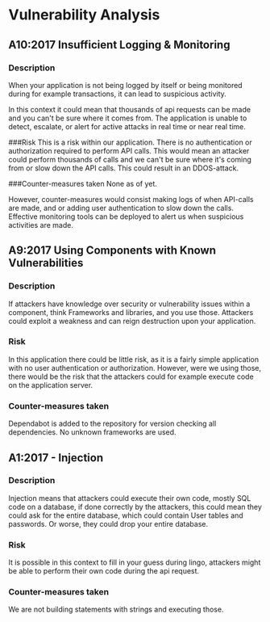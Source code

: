 # Vulnerability Analysis

## A10:2017 Insufficient Logging & Monitoring
### Description
When your application is not being logged by itself or being monitored during for example transactions,
it can lead to suspicious activity.

In this context it could mean that thousands of api requests can be made and you can't be sure where it comes from.
The application is unable to detect, escalate, or alert for active attacks in real time or near real time.

###Risk
This is a risk within our application. There is no authentication or authorization required to perform API calls.
This would mean an attacker could perform thousands of calls and we can't be sure where it's coming from or slow down the API calls.
This could result in an DDOS-attack.

###Counter-measures taken
None as of yet.

However, counter-measures would consist making logs of when API-calls are made, and or adding user authentication to slow
down the calls. Effective monitoring tools can be deployed to alert us when suspicious activities are made.



## A9:2017 Using Components with Known Vulnerabilities

### Description
If attackers have knowledge over security or vulnerability issues within a component, think Frameworks and libraries,
and you use those. Attackers could exploit a weakness and can reign destruction upon your application.
### Risk
In this application there could be little risk, as it is a fairly simple application with no user authentication or authorization.
However, were we using those, there would be the risk that the attackers could for example execute code on the application server.

### Counter-measures taken
Dependabot is added to the repository for version checking all dependencies.
No unknown frameworks are used.

## A1:2017 - Injection
### Description
Injection means that attackers could execute their own code, mostly SQL code on a database, if done correctly by the 
attackers, this could mean they could ask for the entire database, which could contain User tables and passwords. Or worse,
they could drop your entire database.
### Risk
It is possible in this context to fill in your guess during lingo, attackers might be able to perform their own code during
the api request.
### Counter-measures taken
We are not building statements with strings and executing those.